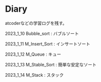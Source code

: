 # Diary
atcoderなどの学習ログを残す。

2023_1_10 Bubble_sort : バブルソート

2023_1_11 M_Insert_Sort : インサートソート

2023_1_12 M_Queue : キュー

2023_1_13 M_Stable_Sort : 簡単な安定なソート

2023_1_14 M_Stack : スタック
